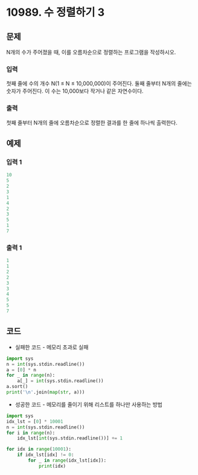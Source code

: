 # 10989. 수 정렬하기 3



## 문제

N개의 수가 주어졌을 때, 이를 오름차순으로 정렬하는 프로그램을 작성하시오.



### 입력

첫째 줄에 수의 개수 N(1 ≤ N ≤ 10,000,000)이 주어진다. 둘째 줄부터 N개의 줄에는 숫자가 주어진다. 이 수는 10,000보다 작거나 같은 자연수이다.

### 출력

첫째 줄부터 N개의 줄에 오름차순으로 정렬한 결과를 한 줄에 하나씩 출력한다.



## 예제

### 입력 1

```python
10
5
2
3
1
4
2
3
5
1
7
```

### 출력 1

```python
1
1
2
2
3
3
4
5
5
7
```





## 코드

- 실패한 코드 \- 메모리 초과로 실패

```python
import sys
n = int(sys.stdin.readline())
a = [0] * n
for _ in range(n):
    a[_] = int(sys.stdin.readline())
a.sort()
print('\n'.join(map(str, a)))
```



- 성공한 코드 \- 메모리를 줄이기 위해 리스트를 하나만 사용하는 방법

```python
import sys
idx_lst = [0] * 10001
n = int(sys.stdin.readline())
for i in range(n):
    idx_lst[int(sys.stdin.readline())] += 1

for idx in range(10001):
    if idx_lst[idx] != 0:
        for _ in range(idx_lst[idx]):
            print(idx)
```
